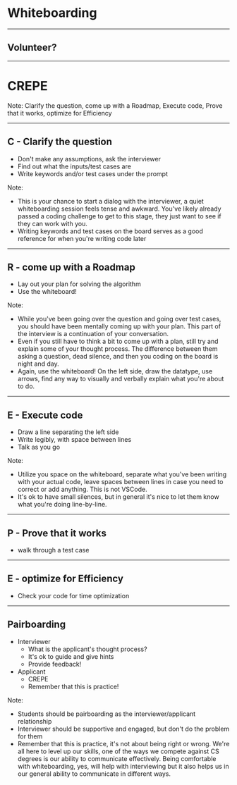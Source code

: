 # Whiteboarding

---

## Volunteer?

---

# CREPE

Note:
Clarify the question, come up with a Roadmap, Execute code, Prove that it works, optimize for Efficiency

---

## C - Clarify the question

* Don't make any assumptions, ask the interviewer
* Find out what the inputs/test cases are
* Write keywords and/or test cases under the prompt

Note:
* This is your chance to start a dialog with the interviewer, a quiet whiteboarding session feels tense and awkward. You've likely already passed a coding challenge to get to this stage, they just want to see if they can work with you.
* Writing keywords and test cases on the board serves as a good reference for when you're writing code later

---

## R - come up with a Roadmap

* Lay out your plan for solving the algorithm
* Use the whiteboard!

Note:
* While you've been going over the question and going over test cases, you should have been mentally coming up with your plan. This part of the interview is a continuation of your conversation.
* Even if you still have to think a bit to come up with a plan, still try and explain some of your thought process. The difference between them asking a question, dead silence, and then you coding on the board is night and day.
* Again, use the whiteboard! On the left side, draw the datatype, use arrows, find any way to visually and verbally explain what you're about to do.

---

## E - Execute code

* Draw a line separating the left side
* Write legibly, with space between lines
* Talk as you go

Note:
* Utilize you space on the whiteboard, separate what you've been writing with your actual code, leave spaces between lines in case you need to correct or add anything. This is not VSCode.
* It's ok to have small silences, but in general it's nice to let them know what you're doing line-by-line.

---

## P - Prove that it works

* walk through a test case

---

## E - optimize for Efficiency

* Check your code for time optimization



---

## Pairboarding

* Interviewer
  * What is the applicant's thought process?
  * It's ok to guide and give hints
  * Provide feedback!
* Applicant
  * CREPE
  * Remember that this is practice!


Note:
* Students should be pairboarding as the interviewer/applicant relationship
* Interviewer should be supportive and engaged, but don't do the problem for them
* Remember that this is practice, it's not about being right or wrong. We're all here to level up our skills, one of the ways we compete against CS degrees is our ability to communicate effectively. Being comfortable with whiteboarding, yes, will help with interviewing but it also helps us in our general ability to communicate in different ways.